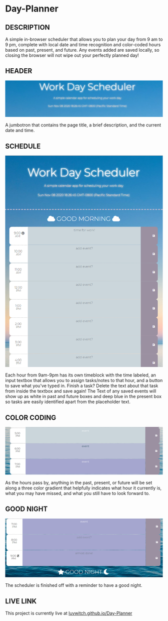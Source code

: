 # Day-Planner

## DESCRIPTION

A simple in-browser scheduler that allows you to plan your day from 9 am to 9 pm, complete with local date and time recognition and color-coded hours based on past, present, and future. Any events added are saved locally, so closing the browser will not wipe out your perfectly planned day!

## HEADER

![header](https://github.com/luvwitch/Day-Planner/blob/main/assets/header.png?raw=true "header")

A jumbotron that contains the page title, a brief description, and the current date and time.

## SCHEDULE

![schedule](https://github.com/luvwitch/Day-Planner/blob/main/assets/schedule.png?raw=true "schedule")

Each hour from 9am-9pm has its own timeblock with the time labeled, an input textbox that allows you to assign tasks/notes to that hour, and a button to save what you've typed in. Finish a task? Delete the text about that task from inside the textbox and save again! The Text of any saved events will show up as white in past and future boxes and deep blue in the present box so tasks are easily identified apart from the placeholder text.

## COLOR CODING

![colorcoding](https://github.com/luvwitch/Day-Planner/blob/main/assets/colorcode.png?raw=true "color gradient")

As the hours pass by, anything in the past, present, or future will be set along a three color gradient that helpfully indicates what hour it currently is, what you may have missed, and what you still have to look forward to.

## GOOD NIGHT

![goodnight](https://github.com/luvwitch/Day-Planner/blob/main/assets/goodnight.png?raw=true "good night")

The scheduler is finished off with a reminder to have a good night.

## LIVE LINK

This project is currently live at [luvwitch.github.io/Day-Planner](https://luvwitch.github.io/Day-Planner/)